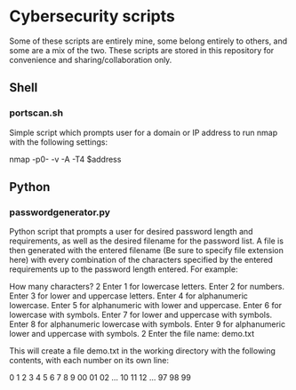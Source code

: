 # Cybersecurity scripts
Some of these scripts are entirely mine, some belong entirely to others, and some are a mix of the two. These scripts are stored in this repository for convenience and sharing/collaboration only.

## Shell

### portscan.sh
Simple script which prompts user for a domain or IP address to run nmap with the following settings:

nmap -p0- -v -A -T4 $address

## Python

### passwordgenerator.py
Python script that prompts a user for desired password length and requirements, as well as the desired filename for the password list.
A file is then generated with the entered filename (Be sure to specify file extension here) with every combination of the characters specified by the entered requirements up to the password length entered. For example:

  How many characters?
  2
  Enter 1 for lowercase letters.
  Enter 2 for numbers.
  Enter 3 for lower and uppercase letters.
  Enter 4 for alphanumeric lowercase.
  Enter 5 for alphanumeric with lower and uppercase.
  Enter 6 for lowercase with symbols.
  Enter 7 for lower and uppercase with symbols.
  Enter 8 for alphanumeric lowercase with symbols.
  Enter 9 for alphanumeric lower and uppercase with symbols.
  2
  Enter the file name:
  demo.txt
  
This will create a file demo.txt in the working directory with the following contents, with each number on its own line:

  0
  1
  2
  3
  4
  5
  6
  7
  8
  9
  00
  01
  02
  ...
  10
  11
  12
  ...
  97
  98
  99
